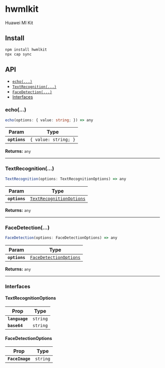 # hwmlkit

Huawei Ml Kit

## Install

```bash
npm install hwmlkit
npx cap sync
```

## API

<docgen-index>

* [`echo(...)`](#echo)
* [`TextRecognition(...)`](#textrecognition)
* [`FaceDetection(...)`](#facedetection)
* [Interfaces](#interfaces)

</docgen-index>

<docgen-api>
<!--Update the source file JSDoc comments and rerun docgen to update the docs below-->

### echo(...)

```typescript
echo(options: { value: string; }) => any
```

| Param         | Type                            |
| ------------- | ------------------------------- |
| **`options`** | <code>{ value: string; }</code> |

**Returns:** <code>any</code>

--------------------


### TextRecognition(...)

```typescript
TextRecognition(options: TextRecognitionOptions) => any
```

| Param         | Type                                                                      |
| ------------- | ------------------------------------------------------------------------- |
| **`options`** | <code><a href="#textrecognitionoptions">TextRecognitionOptions</a></code> |

**Returns:** <code>any</code>

--------------------


### FaceDetection(...)

```typescript
FaceDetection(options: FaceDetectionOptions) => any
```

| Param         | Type                                                                  |
| ------------- | --------------------------------------------------------------------- |
| **`options`** | <code><a href="#facedetectionoptions">FaceDetectionOptions</a></code> |

**Returns:** <code>any</code>

--------------------


### Interfaces


#### TextRecognitionOptions

| Prop           | Type                |
| -------------- | ------------------- |
| **`language`** | <code>string</code> |
| **`base64`**   | <code>string</code> |


#### FaceDetectionOptions

| Prop            | Type                |
| --------------- | ------------------- |
| **`FaceImage`** | <code>string</code> |

</docgen-api>
